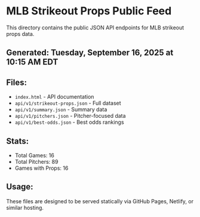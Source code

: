 # MLB Strikeout Props Public Feed

This directory contains the public JSON API endpoints for MLB strikeout props data.

## Generated: Tuesday, September 16, 2025 at 10:15 AM EDT

## Files:
- `index.html` - API documentation
- `api/v1/strikeout-props.json` - Full dataset
- `api/v1/summary.json` - Summary data
- `api/v1/pitchers.json` - Pitcher-focused data  
- `api/v1/best-odds.json` - Best odds rankings

## Stats:
- Total Games: 16
- Total Pitchers: 89
- Games with Props: 16

## Usage:
These files are designed to be served statically via GitHub Pages, Netlify, or similar hosting.
